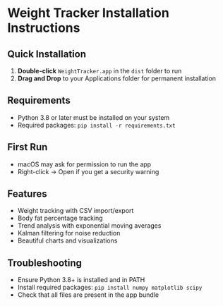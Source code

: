# Weight Tracker Installation Instructions

## Quick Installation
1. **Double-click** `WeightTracker.app` in the `dist` folder to run
2. **Drag and Drop** to your Applications folder for permanent installation

## Requirements
- Python 3.8 or later must be installed on your system
- Required packages: `pip install -r requirements.txt`

## First Run
- macOS may ask for permission to run the app
- Right-click → Open if you get a security warning

## Features
- Weight tracking with CSV import/export
- Body fat percentage tracking
- Trend analysis with exponential moving averages
- Kalman filtering for noise reduction
- Beautiful charts and visualizations

## Troubleshooting
- Ensure Python 3.8+ is installed and in PATH
- Install required packages: `pip install numpy matplotlib scipy`
- Check that all files are present in the app bundle
